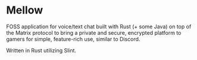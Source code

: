 # Mellow
FOSS application for voice/text chat built with Rust (+ some Java) on top of the Matrix protocol to bring a private and secure, encrypted platform to gamers for simple, feature-rich use, similar to Discord.

Written in Rust utilizing Slint.
